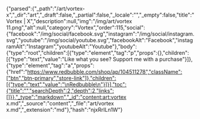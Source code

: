 {"parsed":{"_path":"/art/vortex-x","_dir":"art","_draft":false,"_partial":false,"_locale":"","_empty":false,"title":"Vortex | X","description":null,"img":"/img/art/vortex 11.png","alt":null,"category":"Vortex","order":115,"social":{"facebook":"/img/social/facebook.svg","instagram":"/img/social/instagram.svg","youtube":"/img/social/youtube.svg","facebookAlt":"Facebook","instagramAlt":"Instagram","youtubeAlt":"Youtube"},"body":{"type":"root","children":[{"type":"element","tag":"p","props":{},"children":[{"type":"text","value":"Like what you see? Support me with a purchase"}]},{"type":"element","tag":"a","props":{"href":"https://www.redbubble.com/shop/ap/104511278","className":["btn","btn-primary","store-link"]},"children":[{"type":"text","value":"\nRedbubble\n"}]}],"toc":{"title":"","searchDepth":2,"depth":2,"links":[]}},"_type":"markdown","_id":"content:art:vortex x.md","_source":"content","_file":"art/vortex x.md","_extension":"md"},"hash":"njxRrILn1W"}